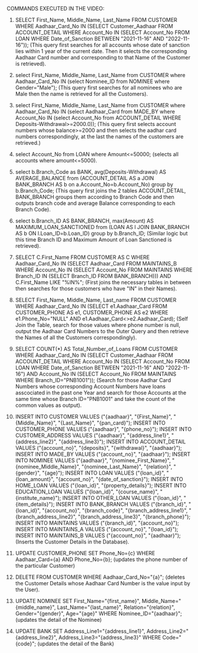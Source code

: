COMMANDS EXECUTED IN THE VIDEO:

1) SELECT First_Name, Middle_Name, Last_Name FROM CUSTOMER WHERE Aadhaar_Card_No IN (SELECT Customer_Aadhaar FROM ACCOUNT_DETAIL WHERE Account_No IN (SELECT Account_No FROM LOAN WHERE Date_of_Sanction BETWEEN "2021-11-16" AND "2022-11-16"));
(This query first searches for all accounts whose date of sanction lies within 1 year of the current date. Then it selects the corresponding Aadhaar Card number and corresponding to that Name of the Customer is retrieved).

2) select First_Name, Middle_Name, Last_Name from CUSTOMER where Aadhaar_Card_No IN (select Nominee_ID from NOMINEE where Gender="Male");
(This query first searches for all nominees who are Male then the name is retrieved for all the Customers).

3) select First_Name, Middle_Name, Last_Name from CUSTOMER where Aadhaar_Card_No IN (select Aadhaar_Card from MADE_BY where Account_No IN (select Account_No from ACCOUNT_DETAIL WHERE Deposits-Withdrawal>=2000.0));
(This query first selects account numbers whose balance>=2000 and then selects the aadhar card numbers correspondingly, at the last the names of the customers are retrieved.)

4) select Account_No from LOAN where Amount<=50000;
(selects all accounts where amount<=5000).

5) select b.Branch_Code as BANK, avg(Deposits-Withdrawal) AS AVERAGE_BALANCE from (ACCOUNT_DETAIL AS a JOIN BANK_BRANCH AS b on a.Account_No=b.Account_No) group by b.Branch_Code;
(This query first joins the 2 tables ACCOUNT_DETAIL, BANK_BRANCH groups them according to Branch Code and then outputs branch code and average Balance corresponding to each Branch Code).

6) select b.Branch_ID AS BANK_BRANCH, max(Amount) AS MAXIMUM_LOAN_SANCTIONED from (LOAN AS l JOIN BANK_BRANCH AS b ON l.Loan_ID=b.Loan_ID) group by b.Branch_ID;
(Similar logic but this time Branch ID and Maximum Amount of Loan Sanctioned is retrieved).

7) SELECT C.First_Name FROM CUSTOMER AS C WHERE Aadhaar_Card_No IN (SELECT Aadhaar_Card FROM MAINTAINS_B WHERE Account_No IN (SELECT Account_No FROM MAINTAINS WHERE Branch_ID IN (SELECT Branch_ID FROM BANK_BRANCH))) AND C.First_Name LIKE "%IN%";
(First joins the necessary tables in between then searches for those customers who have "IN" in their Names).

8) SELECT First_Name, Middle_Name, Last_name FROM CUSTOMER WHERE Aadhaar_Card_No IN (SELECT e1.Aadhaar_Card FROM CUSTOMER_PHONE AS e1, CUSTOMER_PHONE AS e2 WHERE e1.Phone_No="NULL" AND e1.Aadhaar_Card<>e2.Aadhaar_Card);
(Self Join the Table, search for those values where phone number is null, output the Aadhaar Card Numbers to the Outer Query and then retrieve the Names of all the Customers correspondingly).

9) SELECT COUNT(*) AS Total_Number_of_Loans FROM CUSTOMER WHERE Aadhaar_Card_No IN (SELECT Customer_Aadhaar FROM ACCOUNT_DETAIL WHERE Account_No IN (SELECT Account_No FROM LOAN WHERE Date_of_Sanction BETWEEN "2021-11-16" AND "2022-11-16") AND Account_No IN (SELECT Account_No FROM MAINTAINS WHERE Branch_ID="PNB1001"));
(Search for those Aadhar Card Numbers whose corresponding Account Numbers have loans asscociated in the past one Year and search for those Accounts at the same time whose Branch ID="PNB1001" and take the count of the common values as output).

10) INSERT INTO CUSTOMER VALUES ("{aadhaar}", "{First_Name}", "{Middle_Name}", "{Last_Name}", "{pan_card}");
    INSERT INTO CUSTOMER_PHONE VALUES ("{aadhaar}", "{phone_no}");
    INSERT INTO CUSTOMER_ADDRESS VALUES ("{aadhaar}", "{address_line1}", "{address_line2}", "{address_line3}");
    INSERT INTO ACCOUNT_DETAIL VALUES ("{account_no}", "{deposits}", "{withdrawal}", "{aadhaar}");
    INSERT INTO MADE_BY VALUES ("{account_no}", "{aadhaar}");
    INSERT INTO NOMINEE VALUES ("{aadhaar}", "{nominee_First_Name}", "{nominee_Middle_Name}", "{nominee_Last_Name}", "{relation}", "{gender}", "{age}");
    INSERT INTO LOAN VALUES ("{loan_id}", "{loan_amount}", "{account_no}", "{date_of_sanction}");
    INSERT INTO HOME_LOAN VALUES ("{loan_id}", "{property_details}");
    INSERT INTO EDUCATION_LOAN VALUES ("{loan_id}", "{course_name}", "{institute_name}");
    INSERT INTO OTHER_LOAN VALUES ("{loan_id}", "{item_details}");
    INSERT INTO BANK_BRANCH VALUES ("{branch_id}", "{loan_id}", "{account_no}", "{branch_code}", "{branch_address_line1}", "{branch_address_line2}", "{branch_address_line3}", "{branch_phone}");
    INSERT INTO MAINTAINS VALUES ("{branch_id}", "{account_no}");
    INSERT INTO MAINTAINS_A VALUES ("{account_no}", "{loan_id}");
    INSERT INTO MAINTAINS_B VALUES ("{account_no}", "{aadhaar}");
(Inserts the Customer Details in the Database).

11) UPDATE CUSTOMER_PHONE SET Phone_No={c} WHERE Aadhaar_Card={a} AND Phone_No={b};
(updates the phone number of the particular Customer)

12) DELETE FROM CUSTOMER WHERE Aadhaar_Card_No="{a}";
(deletes the Customer Details whose Aadhaar Card Number is the value input by the User).

13) UPDATE NOMINEE SET First_Name="{first_name}", Middle_Name="{middle_name}", Last_Name="{last_name}", Relation="{relation}", Gender="{gender}", Age="{age}" WHERE Nominee_ID="{aadhaar}";
(updates the detail of the Nominee)

14) UPDATE BANK SET Address_Line1="{address_line1}", Address_Line2="{address_line2}", Address_Line3="{address_line3}" WHERE Code="{code}";
(updates the detail of the Bank)